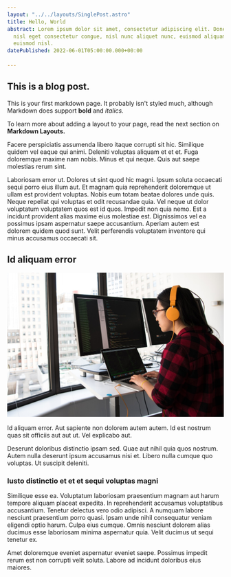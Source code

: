 ```yaml
---
layout: "../../layouts/SinglePost.astro"
title: Hello, World
abstract: Lorem ipsum dolor sit amet, consectetur adipiscing elit. Donec euismod,
  nisl eget consectetur congue, nisl nunc aliquet nunc, euismod aliquam nisl nunc
  euismod nisl.
datePublished: 2022-06-01T05:00:00.000+00:00

---
```

## This is a blog post.

This is your first markdown page. It probably isn't styled much, although
Markdown does support **bold** and _italics._

To learn more about adding a layout to your page, read the next section on **Markdown Layouts.**

Facere perspiciatis assumenda libero itaque corrupti sit hic.
Similique quidem vel eaque qui animi. Deleniti voluptas aliquam et et et. Fuga doloremque maxime nam nobis. Minus et qui neque. Quis aut saepe molestias rerum sint.

Laboriosam error ut. Dolores ut sint quod hic magni. Ipsum soluta occaecati sequi porro eius illum aut. Et magnam quia reprehenderit doloremque ut ullam est provident voluptas. Nobis eum totam beatae dolores unde quis. Neque repellat qui voluptas et odit recusandae quia. Vel neque ut dolor voluptatum voluptatem quos est id quos. Impedit non quia nemo. Est a incidunt provident alias maxime eius molestiae est. Dignissimos vel ea possimus ipsam aspernatur saepe accusantium. Aperiam autem est dolorem quidem quod sunt. Velit perferendis voluptatem inventore qui minus accusamus occaecati sit.

## Id aliquam error

![Person typing on a computer](/public/uploads/pexels-christina-morillo-1181677.jpeg)

Id aliquam error. Aut sapiente non dolorem autem autem. Id est nostrum quas sit officiis aut aut ut. Vel explicabo aut.

Deserunt doloribus distinctio ipsam sed.
Quae aut nihil quia quos nostrum. Autem nulla deserunt ipsum accusamus nisi et. Libero nulla cumque quo voluptas. Ut suscipit deleniti.

### Iusto distinctio et et et sequi voluptas magni

Similique esse ea. Voluptatum laboriosam praesentium magnam aut harum tempore aliquam placeat expedita. In reprehenderit accusamus voluptatibus accusantium.
Tenetur delectus vero odio adipisci. A numquam labore nesciunt praesentium porro quasi. Ipsam unde nihil consequatur veniam eligendi optio harum. Culpa eius cumque. Omnis nesciunt dolorem alias ducimus esse laboriosam minima aspernatur quia. Velit ducimus ut sequi tenetur ex.

Amet doloremque eveniet aspernatur eveniet saepe. Possimus impedit rerum est non corrupti velit soluta. Labore ad incidunt doloribus eius maiores.